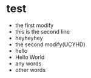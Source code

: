 # test

- the first modify
- this is the second line
- heyheyhey
- the second modify(UCYHD)
- hello
- Hello World
- any words
- other words
